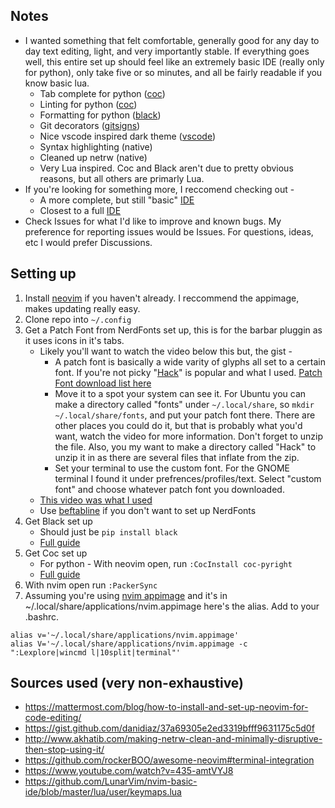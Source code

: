 ## Notes

* I wanted something that felt comfortable, generally good for any day to day text editing, light, and very importantly stable. If everything goes well, this entire set up should feel like an extremely basic IDE (really only for python), only take five or so minutes, and all be fairly readable if you know basic lua.
   * Tab complete for python ([coc](https://github.com/neoclide/coc.nvim))
   * Linting for python ([coc](https://github.com/neoclide/coc.nvim))
   * Formatting for python ([black](https://github.com/psf/black))
   * Git decorators ([gitsigns](https://github.com/lewis6991/gitsigns.nvim))
   * Nice vscode inspired dark theme ([vscode](https://github.com/Mofiqul/vscode.nvim))
   * Syntax highlighting (native)
   * Cleaned up netrw (native)
   * Very Lua inspired. Coc and Black aren't due to pretty obvious reasons, but all others are primarly Lua.
 * If you're looking for something more, I reccomend checking out -
    * A more complete, but still "basic" [IDE](https://github.com/LunarVim/nvim-basic-ide)
    * Closest to a full [IDE](https://github.com/LunarVim/LunarVim)
* Check Issues for what I'd like to improve and known bugs. My preference for reporting issues would be Issues. For questions, ideas, etc I would prefer Discussions.


## Setting up

1. Install [neovim](https://github.com/neovim/neovim/releases) if you haven't already. I reccommend the appimage, makes updating really easy.
2. Clone repo into ```~/.config```
3. Get a Patch Font from NerdFonts set up, this is for the barbar pluggin as it uses icons in it's tabs.
    * Likely you'll want to watch the video below this but, the gist -
      * A patch font is basically a wide varity of glyphs all set to a certain font. If you're not picky "[Hack](https://github.com/ryanoasis/nerd-fonts/tree/master/patched-fonts/Hack#linux)" is popular and what I used. [Patch Font download list here](https://github.com/ryanoasis/nerd-fonts#patched-fonts)
      * Move it to a spot your system can see it. For Ubuntu you can make a directory called "fonts" under ```~/.local/share```, so ```mkdir ~/.local/share/fonts```, and put your patch font there. There are other places you could do it, but that is probably what you'd want, watch the video for more information. Don't forget to unzip the file. Also, you my want to make a directory called "Hack" to unzip it in as there are several files that inflate from the zip.
      * Set your terminal to use the custom font. For the GNOME terminal I found it under prefrences/profiles/text. Select "custom font" and choose whatever patch font you downloaded.
    * [This video was what I used](https://www.youtube.com/watch?v=435-amtVYJ8)
    * Use [beftabline](https://github.com/ap/vim-buftabline) if you don't want to set up NerdFonts
4. Get Black set up
    * Should just be ```pip install black```
    * [Full guide](https://black.readthedocs.io/en/stable/getting_started.html)
5. Get Coc set up
    * For python - With neovim open, run ```:CocInstall coc-pyright```
    * [Full guide](https://github.com/fannheyward/coc-pyright)
6. With nvim open run  ```:PackerSync```
7. Assuming you're using [nvim appimage](https://github.com/neovim/neovim/releases) and it's in ~/.local/share/applications/nvim.appimage here's the alias. Add to your .bashrc.
```
alias v='~/.local/share/applications/nvim.appimage'
alias V='~/.local/share/applications/nvim.appimage -c ":Lexplore|wincmd l|10split|terminal"'
```


## Sources used (very non-exhaustive)
* https://mattermost.com/blog/how-to-install-and-set-up-neovim-for-code-editing/
* https://gist.github.com/danidiaz/37a69305e2ed3319bfff9631175c5d0f
* http://www.akhatib.com/making-netrw-clean-and-minimally-disruptive-then-stop-using-it/
* https://github.com/rockerBOO/awesome-neovim#terminal-integration
* https://www.youtube.com/watch?v=435-amtVYJ8
* https://github.com/LunarVim/nvim-basic-ide/blob/master/lua/user/keymaps.lua
